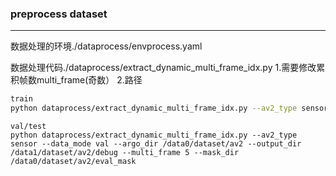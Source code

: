 ### preprocess dataset
---
数据处理的环境./dataprocess/envprocess.yaml 

数据处理代码./dataprocess/extract_dynamic_multi_frame_idx.py
1.需要修改累积帧数multi_frame(奇数）  2.路径
```bash
train
python dataprocess/extract_dynamic_multi_frame_idx.py --av2_type sensor --data_mode train --argo_dir /data0/dataset/av2 --output_dir /data1/dataset/av2/debug2 --multi_frame 5
```
```
val/test
python dataprocess/extract_dynamic_multi_frame_idx.py --av2_type sensor --data_mode val --argo_dir /data0/dataset/av2 --output_dir /data1/dataset/av2/debug --multi_frame 5 --mask_dir /data0/dataset/av2/eval_mask
```
